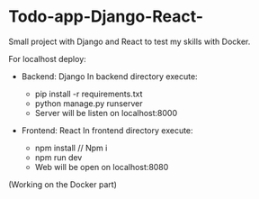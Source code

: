 # Todo-app-Django-React-
Small project with Django and React to test my skills with Docker.

For localhost deploy:
* Backend: Django
In backend directory execute:
  - pip install -r requirements.txt
  - python manage.py runserver
  - Server will be listen on localhost:8000

* Frontend: React
In frontend directory execute:
  - npm install // Npm i
  - npm run dev
  - Web will be open on localhost:8080

(Working on the Docker part)
